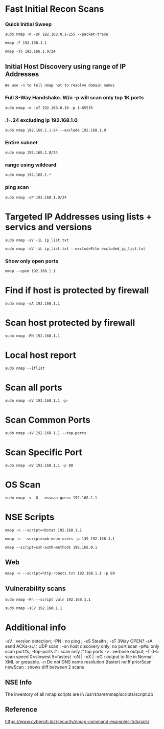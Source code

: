 # Fast Initial Recon Scans
### Quick Initial Sweep
```
sudo nmap -n -sP 192.168.0.1-255 --packet-trace
```
```
nmap -F 192.168.1.1
```  
```
nmap -T5 192.168.1.0/24
```  

## Initial Host Discovery using range of IP Addresses
`We use -n to tell nmap not to resolve domain names`
### Full 3-Way Handshake. W/o -p will scan only top 1K ports
```
sudo nmap -n -sT 192.168.0.10 -p 1-65535
```
### .1-.24 excluding ip 192.168.1.0
```
sudo nmap 192.168.1.1-24 --exclude 192.168.1.0
```  
### Entire subnet
```
sudo nmap 192.168.1.0/24
```  
### range using wildcard
```
sudo nmap 192.168.1.*
```  
### ping scan
```
sudo nmap -sP 192.168.1.0/24
```  

# Targeted IP Addresses using lists + servics and versions
```
sudo nmap -sV -iL ip_list.txt
```  
```
sudo nmap -sV -iL ip_list.txt --excludeFile excluded_ip_list.txt
```
### Show only open ports
```
nmap --open 192.168.1.1
```

# Find if host is protected by firewall
```
sudo nmap -sA 192.168.1.1
```
# Scan host protected by firewall
```
sudo nmap -PN 192.168.1.1
```

# Local host report
```
sudo nmap --iflist
```

# Scan all ports
```
sudo nmap -sV 192.168.1.1 -p-
```
# Scan Common Ports
```
sudo nmap -sV 192.168.1.1 --top-ports
```
# Scan Specific Port
```
sudo nmap -sV 192.168.1.1 -p 80
```

# OS Scan
```
sudo nmap -v -O --osscan-guess 192.168.1.1
```

# NSE Scripts
```
nmap -n --script=nbstat 192.168.1.1
```
```
nmap -n --script=smb-enum-users -p 139 192.168.1.1
```
```
nmap --script=ssh-auth-methods 192.168.0.1
```
## Web
```
nmap -n --script=http-robots.txt 192.168.1.1 -p 80
```

## Vulnerability scans
```
sudo nmap -Pn --script vuln 192.168.1.1
```
```
sudo nmap -sCV 192.168.1.1
```

# Additional info
-sV : version detection; -PN : no ping ; -sS Stealth ; -sT 3Way OPEN?
-sA send ACKs-sU : UDP scan ; -sn host discovery only; no port scan
-p#s: only scan port#s; –top-ports # : scan only # top ports
-v : verbose output; -T 0-5 scan speed 0=slowest 5=fastest
-oN | -oX | -oG <file>: output to file in Normal, XML or grepable.
-n Do not DNS name resolution (faster)
ndiff priorScan newScan : shows diff between 2 scans

## NSE Info
The inventory of all nmap scripts are in /usr/share/nmap/scripts/script.db


## Reference
https://www.cyberciti.biz/security/nmap-command-examples-tutorials/

